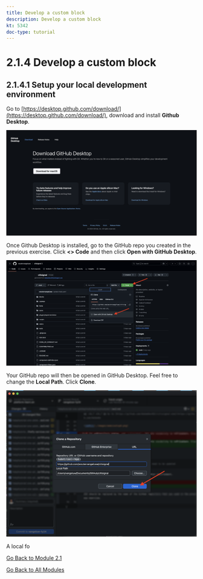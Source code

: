 ```yaml
---
title: Develop a custom block
description: Develop a custom block
kt: 5342
doc-type: tutorial
---
```

# 2.1.4 Develop a custom block

## 2.1.4.1 Setup your local development environment

Go to [https://desktop.github.com/download/](https://desktop.github.com/download/), download and install **Github Desktop**.

![Block](./images/block1.png)

Once Github Desktop is installed, go to the GitHub repo you created in the previous exercise. Click **<> Code** and then click **Open with GitHub Desktop**.

![Block](./images/block2.png)

Your GitHub repo will then be opened in GitHub Desktop. Feel free to change the **Local Path**. Click **Clone**.

![Block](./images/block3.png)

A local fo


[Go Back to Module 2.1](./aemcs.md)

[Go Back to All Modules](./../../../overview.md)
